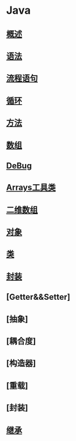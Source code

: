 # Java

## [概述](/back/java/javaOverview)

## [语法](/back/java/javaGrammar)

## [流程语句](/back/java/javaStatement)

## [循环](/back/java/javaCirculate)

## [方法](/back/java/javaMethod)

## [数组](/back/java/javaArray)

## [DeBug](/back/java/javaDeBug)

## [Arrays工具类](/back/java/javaArraysTools)

## [二维数组](/back/java/javaTwoDiArray)

## [对象](/back/java/javaObject)

## [类](/back/java/javaPublic)

## [封装](/back/java/javaEncapsulation)

## [Getter&&Setter]

## [抽象]

## [耦合度]

## [构造器]

## [重载]

## [封装]

## [继承](/back/java/javaInherit)